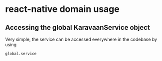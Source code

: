 # react-native domain usage

## Accessing the global KaravaanService object

Very simple, the service can be accessed everywhere in the codebase by using
```
global.service
```